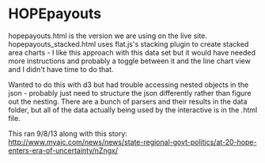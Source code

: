 HOPEpayouts
===========
hopepayouts.html is the version we are using on the live site. hopepayouts_stacked.html uses flat.js's stacking plugin to create stacked area charts - I like this approach with this data set but it would have needed more instructions and probably a toggle between it and the line chart view and I didn't have time to do that.

Wanted to do this with d3 but had trouble accessing nested objects in the json - probably just need to structure the json differently rather than figure out the nesting. There are a bunch of parsers and their results in the data folder, but all of the data actually being used by the interactive is in the .html file. 

This ran 9/8/13 along with this story: http://www.myajc.com/news/news/state-regional-govt-politics/at-20-hope-enters-era-of-uncertainty/nZngx/

